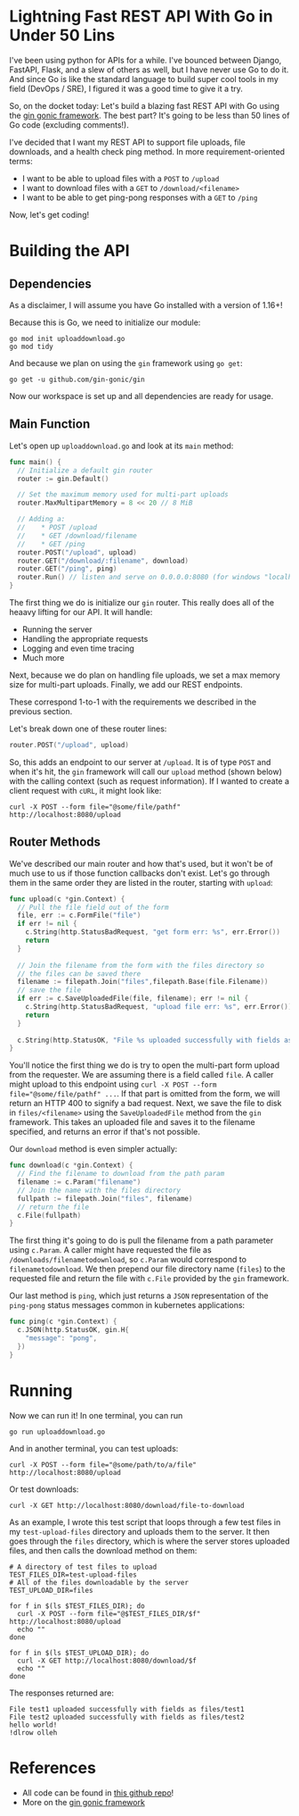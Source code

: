 # Lightning Fast REST API With Go in Under 50 Lins

I've been using python for APIs for a while. I've bounced
between Django, FastAPI, Flask, and a slew of others as well,
but I have never use Go to do it. And since Go is like the standard
language to build super cool tools in my field (DevOps / SRE), I figured
it was a good time to give it a try.

So, on the docket today: Let's build a blazing fast REST API with Go using
the [gin gonic framework](https://github.com/gin-gonic/gin). 
The best part? It's going to be less than 50 lines of Go code (excluding comments!).

I've decided that I want my REST API to support file uploads, file downloads,
and a health check ping method. In more requirement-oriented terms:

* I want to be able to upload files with a `POST` to `/upload`
* I want to download files with a `GET` to `/download/<filename>`
* I want to be able to get ping-pong responses with a `GET` to `/ping`

Now, let's get coding!

# Building the API

## Dependencies
As a disclaimer, I will assume you have Go installed with a version of 1.16+!

Because this is Go, we need to initialize our module:

```shell
go mod init uploaddownload.go
go mod tidy
```

And because we plan on using the `gin` framework using `go get`:

```shell
go get -u github.com/gin-gonic/gin
```

Now our workspace is set up and all dependencies are ready for usage.

## Main Function
Let's open up `uploaddownload.go` and look at its `main` method:

```go
func main() {
  // Initialize a default gin router
  router := gin.Default()

  // Set the maximum memory used for multi-part uploads
  router.MaxMultipartMemory = 8 << 20 // 8 MiB

  // Adding a:
  //    * POST /upload
  //    * GET /download/filename
  //    * GET /ping
  router.POST("/upload", upload)
  router.GET("/download/:filename", download)
  router.GET("/ping", ping)
  router.Run() // listen and serve on 0.0.0.0:8080 (for windows "localhost:8080")
}
```

The first thing we do is initialize our `gin` router. This really does all of the
heaavy lifting for our API. It will handle:

* Running the server
* Handling the appropriate requests
* Logging and even time tracing
* Much more

Next, because we do plan on handling file uploads, we set a max memory size for 
multi-part uploads. Finally, we add our REST endpoints.

These correspond 1-to-1 with the requirements we described in the previous section.

Let's break down one of these router lines:

```go
router.POST("/upload", upload)
```

So, this adds an endpoint to our server at `/upload`. It is of type `POST` and when it's hit,
the `gin` framework will call our `upload` method (shown below) with the calling context (such
as request information). If I wanted to create a client request with `cURL`, it might look like:

```shell
curl -X POST --form file="@some/file/pathf" http://localhost:8080/upload
```

## Router Methods
We've described our main router and how that's used, but it won't be of much
use to us if those function callbacks don't exist. Let's go through them in the
same order they are listed in the router, starting with `upload`:

```go
func upload(c *gin.Context) {  
  // Pull the file field out of the form
  file, err := c.FormFile("file")
  if err != nil {
    c.String(http.StatusBadRequest, "get form err: %s", err.Error())
    return
  }
  
  // Join the filename from the form with the files directory so
  // the files can be saved there
  filename := filepath.Join("files",filepath.Base(file.Filename))
  // save the file
  if err := c.SaveUploadedFile(file, filename); err != nil {
    c.String(http.StatusBadRequest, "upload file err: %s", err.Error())
    return
  }
  
  c.String(http.StatusOK, "File %s uploaded successfully with fields as %s", file.Filename, filename)
}
```

You'll notice the first thing we do is try to open the multi-part form upload from the 
requester. We are assuming there is a field called `file`. A caller might upload to this endpoint
using `curl -X POST --form file="@some/file/pathf" ...`. If that part is omitted from the
form, we will return an HTTP 400 to signify a bad request. Next, we save the file to disk in
`files/<filename>` using the `SaveUploadedFile` method from the `gin` framework. This
takes an uploaded file and saves it to the filename specified, and returns an error if that's
not possible.

Our `download` method is even simpler actually:

```go
func download(c *gin.Context) {  
  // Find the filename to download from the path param
  filename := c.Param("filename")
  // Join the name with the files directory
  fullpath := filepath.Join("files", filename)
  // return the file
  c.File(fullpath)
}
```

The first thing it's going to do is pull the filename from a path parameter using `c.Param`. A
caller might have requested the file as `/downloads/filenametodownload`, so `c.Param` would 
correspond to `filenametodownload`. We then prepend our file directory name (`files`) to the 
requested file and return the file with `c.File` provided by the `gin` framework.

Our last method is `ping`, which just returns a `JSON` representation of the `ping-pong`
status messages common in kubernetes applications:

```go
func ping(c *gin.Context) {
  c.JSON(http.StatusOK, gin.H{
    "message": "pong",
  })
}
```

# Running
Now we can run it! In one terminal, you can run 

```shell
go run uploaddownload.go
```

And in another terminal, you can test uploads:

```shell
curl -X POST --form file="@some/path/to/a/file" http://localhost:8080/upload
```

Or test downloads:

```shell
curl -X GET http://localhost:8080/download/file-to-download
```

As an example, I wrote this test script that loops through
a few test files in my `test-upload-files` directory and uploads them
to the server. It then goes through the `files` directory, which is where the server
stores uploaded files, and then calls the download method on them:

```shell
# A directory of test files to upload
TEST_FILES_DIR=test-upload-files
# All of the files downloadable by the server
TEST_UPLOAD_DIR=files

for f in $(ls $TEST_FILES_DIR); do
  curl -X POST --form file="@$TEST_FILES_DIR/$f" http://localhost:8080/upload
  echo ""
done

for f in $(ls $TEST_UPLOAD_DIR); do
  curl -X GET http://localhost:8080/download/$f
  echo ""
done
```

The responses returned are:

```shell
File test1 uploaded successfully with fields as files/test1
File test2 uploaded successfully with fields as files/test2
hello world!
!dlrow olleh
```

# References
* All code can be found in [this github repo](https://github.com/afoley587/go-rest-api-with-gin)!
* More on the [gin gonic framework](https://github.com/gin-gonic/gin)